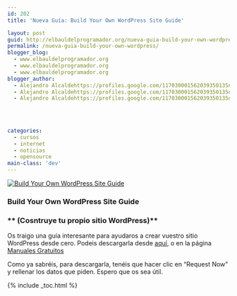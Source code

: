 ```yaml
---
id: 202
title: 'Nueva Guía: Build Your Own WordPress Site Guide'

layout: post
guid: http://elbauldelprogramador.org/nueva-guia-build-your-own-wordpress-site-guide/
permalink: /nueva-guia-build-your-own-wordpress/
blogger_blog:
  - www.elbauldelprogramador.org
  - www.elbauldelprogramador.org
  - www.elbauldelprogramador.org
blogger_author:
  - Alejandro Alcaldehttps://profiles.google.com/117030001562039350135noreply@blogger.com
  - Alejandro Alcaldehttps://profiles.google.com/117030001562039350135noreply@blogger.com
  - Alejandro Alcaldehttps://profiles.google.com/117030001562039350135noreply@blogger.com

  
  
  
categories:
  - cursos
  - internet
  - noticias
  - opensource
main-class: 'dev'
---
```

[![Build Your Own WordPress Site Guide][1]][2]

### **Build Your Own WordPress Site Guide**

### ** (Cosntruye tu propio sitio WordPress)**

Os traigo una guía interesante para ayudaros a crear vuestro sitio WordPress desde cero. Podeis descargarla desde [aquí][2], o en la página [Manuales Gratuitos][3]

Como ya sabréis, para descargarla, tenéis que hacer clic en &#8220;Request Now&#8221; y rellenar los datos que piden. Espero que os sea útil.



 [1]: http://img.tradepub.com/free/w_make09/assets/img/w_make09c.gif "Build Your Own WordPress Site Guide"
 [2]: http://elbauldelprogramador.tradepub.com/c/pubRD.mpl?sr=oc&_t=oc:&pc=w_make09/prgm.cgi
 [3]: http://bashyc.blogspot.com/p/guias-gratuitas.html

{% include _toc.html %}

